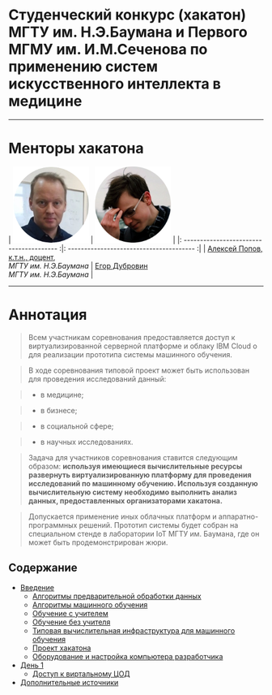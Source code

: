 # Cтуденческий конкурс (хакатон) МГТУ им. Н.Э.Баумана и Первого МГМУ им. И.М.Сеченова по применению систем искусственного интеллекта в медицине

---

# Менторы хакатона


|   <img src="assets/aleksei_popov.png" width="150"> |  <img src="assets/egor_dubrovin.png" width="150">  |
|: --------------------------------------- :|: --------------------------------------- :|
|   [Алексей Попов, к.т.н., доцент](mailto:alexpopov@bmstu.ru), <br> *МГТУ им. Н.Э.Баумана*   |   [Егор Дубровин](mailto:dubrovin.en@ya.ru)  <br>  *МГТУ им. Н.Э.Баумана*    |

---
	

# Аннотация <a name="0"></a>

> Всем участникам соревнования предоставляется доступ к виртуализированной серверной платформе и облаку IBM Cloud о для реализации прототипа системы машинного обучения. 

> В ходе соревнования типовой проект может быть использован для проведения исследований данный: 

> - в медицине; 

> - в бизнесе; 

> - в социальной сфере;

> - в научных исследованиях.

> Задача для участников соревнования ставится следующим образом: **используя имеющиеся вычислительные ресурсы развернуть виртуализированную платформу для проведения исследований по машинному обучению. Используя  созданную вычислительную систему необходимо выполнить анализ данных, предоставленных организаторами хакатона.** 

> Допускается применение иных облачных платформ и аппаратно-программных решений. Прототип системы будет собран на специальном стенде в лаборатории IoT МГТУ им. Баумана, где он может быть продемонстрирован жюри. 



## Содержание
- [Введение](#1)
	- [Алгоритмы предварительной обработки данных](#1_1)
	- [Алгоритмы машинного обучения](#1_2)
	- [Обучение с учителем](#1_2_1)
	- [Обучение без учителя](#1_2_2)
	- [Типовая вычислительная инфраструктура для машинного обучения ](#11)
	- [Проект хакатона](#11)
	- [Оборудование и настройка компьютера разработчика](#12)
- [День 1](#2)
	- [Доступ к виртальному ЦОД](#21)
- [Дополнительные источники](#a001)
